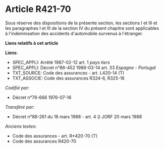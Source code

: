 # Article R421-70

Sous réserve des dispositions de la présente section, les sections I et III et les paragraphes I et III de la section IV du
présent chapitre sont applicables à l'indemnisation des accidents d'automobile survenus à l'étranger.

**Liens relatifs à cet article**

**Liens**:

  - SPEC_APPLI: Arrêté 1987-02-12 art. 1 *pays tiers*
  - SPEC_APPLI: Décret n°86-452 1986-03-14 art. 33 *Espagne - Portugal*
  - TXT_SOURCE: Code des assurances - art. L420-14 (T)
  - TXT_ASSOCIE: Code des assurances R324-6, R325-16

_Codifié par_:

  - Décret n°76-666 1976-07-16

_Transféré par_:

  - Décret n°88-261 du 18 mars 1988 - art. 4 () JORF 20 mars 1988

_Anciens textes_:

  - Code des assurances - art. R*420-70 (T)
  - Code des assurances R420-70

